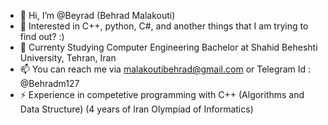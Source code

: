 - 👋 Hi, I’m @Beyrad (Behrad Malakouti)
- 👀 Interested in C++, python, C#, and another things that I am trying to find out? :)
- 🌱 Currenty Studying Computer Engineering Bachelor at Shahid Beheshti University, Tehran, Iran
- 📫 You can reach me via malakoutibehrad@gmail.com or Telegram Id : @Behradm127
- ⚡ Experience in competetive programming with C++ (Algorithms and Data Structure) (4 years of Iran Olympiad of Informatics)

<!---
Beyrad/Beyrad is a ✨ special ✨ repository because its `README.md` (this file) appears on your GitHub profile.
You can click the Preview link to take a look at your changes.
--->
